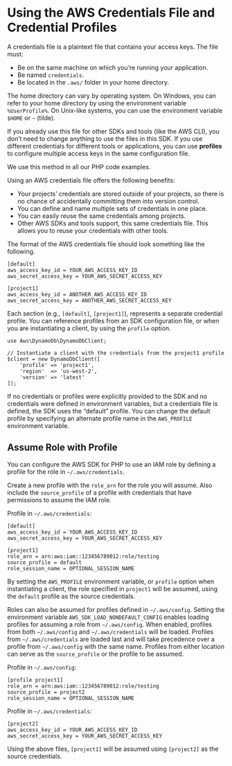 # Using the AWS Credentials File and Credential Profiles<a name="guide_credentials_profiles"></a>

A credentials file is a plaintext file that contains your access keys\. The file must:
+ Be on the same machine on which you’re running your application\.
+ Be named `credentials`\.
+ Be located in the `.aws/` folder in your home directory\.

The home directory can vary by operating system\. On Windows, you can refer to your home directory by using the environment variable `%UserProfile%`\. On Unix\-like systems, you can use the environment variable `$HOME` or `~` \(tilde\)\.

If you already use this file for other SDKs and tools \(like the AWS CLI\), you don’t need to change anything to use the files in this SDK\. If you use different credentials for different tools or applications, you can use **profiles** to configure multiple access keys in the same configuration file\.

We use this method in all our PHP code examples\.

Using an AWS credentials file offers the following benefits:
+ Your projects’ credentials are stored outside of your projects, so there is no chance of accidentally committing them into version control\.
+ You can define and name multiple sets of credentials in one place\.
+ You can easily reuse the same credentials among projects\.
+ Other AWS SDKs and tools support, this same credentials file\. This allows you to reuse your credentials with other tools\.

The format of the AWS credentials file should look something like the following\.

```
[default]
aws_access_key_id = YOUR_AWS_ACCESS_KEY_ID
aws_secret_access_key = YOUR_AWS_SECRET_ACCESS_KEY

[project1]
aws_access_key_id = ANOTHER_AWS_ACCESS_KEY_ID
aws_secret_access_key = ANOTHER_AWS_SECRET_ACCESS_KEY
```

Each section \(e\.g\., `[default]`, `[project1]`\), represents a separate credential profile\. You can reference profiles from an SDK configuration file, or when you are instantiating a client, by using the `profile` option\.

```
use Aws\DynamoDb\DynamoDbClient;

// Instantiate a client with the credentials from the project1 profile
$client = new DynamoDbClient([
    'profile' => 'project1',
    'region'  => 'us-west-2',
    'version' => 'latest'
]);
```

If no credentials or profiles were explicitly provided to the SDK and no credentials were defined in environment variables, but a credentials file is defined, the SDK uses the “default” profile\. You can change the default profile by specifying an alternate profile name in the `AWS_PROFILE` environment variable\.

## Assume Role with Profile<a name="assume-role-with-profile"></a>

You can configure the AWS SDK for PHP to use an IAM role by defining a profile for the role in `~/.aws/credentials`\.

Create a new profile with the `role_arn` for the role you will assume\. Also include the `source_profile` of a profile with credentials that have permissions to assume the IAM role\.

Profile in `~/.aws/credentials`:

```
[default]
aws_access_key_id = YOUR_AWS_ACCESS_KEY_ID
aws_secret_access_key = YOUR_AWS_SECRET_ACCESS_KEY

[project1]
role_arn = arn:aws:iam::123456789012:role/testing
source_profile = default
role_session_name = OPTIONAL_SESSION_NAME
```

By setting the `AWS_PROFILE` environment variable, or `profile` option when instantiating a client, the role specified in `project1` will be assumed, using the `default` profile as the source credentials\.

Roles can also be assumed for profiles defined in `~/.aws/config`\. Setting the environment variable `AWS_SDK_LOAD_NONDEFAULT_CONFIG` enables loading profiles for assuming a role from `~/.aws/config`\. When enabled, profiles from both `~/.aws/config` and `~/.aws/credentials` will be loaded\. Profiles from `~/.aws/credentials` are loaded last and will take precedence over a profile from `~/.aws/config` with the same name\. Profiles from either location can serve as the `source_profile` or the profile to be assumed\.

Profile in `~/.aws/config`:

```
[profile project1]
role_arn = arn:aws:iam::123456789012:role/testing
source_profile = project2
role_session_name = OPTIONAL_SESSION_NAME
```

Profile in `~/.aws/credentials`:

```
[project2]
aws_access_key_id = YOUR_AWS_ACCESS_KEY_ID
aws_secret_access_key = YOUR_AWS_SECRET_ACCESS_KEY
```

Using the above files, `[project1]` will be assumed using `[project2]` as the source credentials\.
